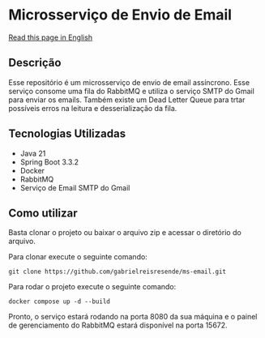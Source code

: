 
# Microsserviço de Envio de Email

[Read this page in English](https://github.com/gabrielreisresende/ms-email/blob/main/README.md)

## Descrição
Esse repositório é um microsserviço de envio de email assíncrono.
Esse serviço consome uma fila do RabbitMQ e utiliza o serviço SMTP do Gmail para enviar os emails.
Também existe um Dead Letter Queue para trtar possíveis erros na leitura e desserialização da fila.

## Tecnologias Utilizadas
- Java 21
- Spring Boot 3.3.2
- Docker
- RabbitMQ
- Serviço de Email SMTP do Gmail

## Como utilizar
Basta clonar o projeto ou baixar o arquivo zip e acessar o diretório do arquivo.

Para clonar execute o seguinte comando:

```
git clone https://github.com/gabrielreisresende/ms-email.git
```

Para rodar o projeto execute o seguinte comando:

```
docker compose up -d --build
```

Pronto, o serviço estará rodando na porta 8080 da sua máquina e o painel de gerenciamento do RabbitMQ estará disponível na porta 15672.
